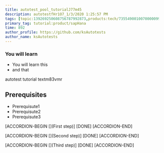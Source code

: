 ```yaml
---
title: autotest_pool_tutorialJ77m45
description: autotestfHr1O7_1/3/2020 1:25:57 PM
tags: [topic:139269250608756787992873,products:tech/73554900100700000996,tutorial:experience/advanced]
primary_tag: tutorial:product/sapHana
time: 892
author_profile: https://github.com/ksAutotests
author_name: ksAutotests
---
```

### You will learn
- You will learn this
- and that

autotest tutorial textm83vmr

## Prerequisites
- Prerequisute1
- Prerequisute2
- Prerequisute3

[ACCORDION-BEGIN [](First step)]
[DONE]
[ACCORDION-END]

[ACCORDION-BEGIN [](Second step)]
[DONE]
[ACCORDION-END]

[ACCORDION-BEGIN [](Third step)]
[DONE]
[ACCORDION-END]

